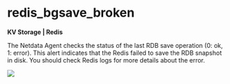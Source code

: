 # redis_bgsave_broken

**KV Storage | Redis**

The Netdata Agent checks the status of the last RDB save operation (0: ok, 1: error). This alert indicates that the
Redis failed to save the RDB snapshot in disk. You should check Redis logs for more details about the error.

![](https://drive.google.com/uc?export=view&id=1elXR92OQn3sWVGXUCjpGi-NwcLNYE24g)
